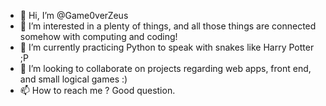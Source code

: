- 👋 Hi, I’m @Game0verZeus
- 👀 I’m interested in a plenty of things, and all those things are connected somehow with computing and coding!
- 🌱 I’m currently practicing Python to speak with snakes like Harry Potter ;P
- 💞️ I’m looking to collaborate on projects regarding web apps, front end, and small logical games :)
- 📫 How to reach me ? Good question.


